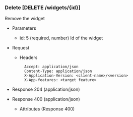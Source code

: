 ### Delete [DELETE /widgets/{id}]

Remove the widget

+ Parameters
    + id: 5 (required, number) 
        Id of the widget


+ Request
    + Headers

            Accept: application/json
            Content-Type: application/json
            X-Application-Version: <client-name>/<version>
            X-App-features: <target feature>
          
+ Response 204 (application/json)
    
+ Response 400 (application/json)
              
    + Attributes (Response 400)

<!-- include(../error_responses.md) -->
